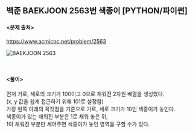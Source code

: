 ## 백준 BAEKJOON 2563번 색종이 [PYTHON/파이썬]

#### <문제 출처><br>
https://www.acmicpc.net/problem/2563

![BAEKJOON 2563](https://img1.daumcdn.net/thumb/R1280x0/?scode=mtistory2&fname=https%3A%2F%2Fblog.kakaocdn.net%2Fdn%2FbmI6Do%2FbtsMUo0W7Vv%2FBHnM0gh0PZKEQH46nT54Y1%2Fimg.png)

<br>

#### <풀이><br>

먼저 가로, 세로의 크기가 100이고 0으로 채워진 2차원 배열을 생성했다.  
(x, y 값을 쉽게 접근하기 위해 101로 설정함)  
가장 왼쪽 아래의 꼭짓점을 기준으로 가로, 세로 크기가 10인 색종이가 놓인다.  
색종이가 있는 채워진 부분은 1로 채워 놓은 뒤,  
1이 채워진 부분만 세어주면 색종이가 놓인 영역을 구할 수가 있다.  